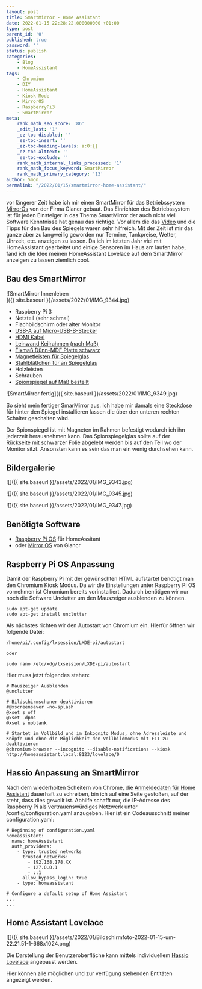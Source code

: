 ```yaml
--- 
layout: post 
title: SmartMirror - Home Assistant 
date: 2022-01-15 22:28:22.000000000 +01:00 
type: post 
parent_id: '0' 
published: true 
password: '' 
status: publish 
categories: 
    - Blog 
    - HomeAssistant 
tags: 
    - Chromium 
    - DIY 
    - HomeAssistant 
    - Kiosk Mode 
    - MirrorOS 
    - RaspberryPi3 
    - SmartMirror 
meta: 
    rank_math_seo_score: '86' 
    _edit_last: '1' 
    _ez-toc-disabled: '' 
    _ez-toc-insert: '' 
    _ez-toc-heading-levels: a:0:{} 
    _ez-toc-alttext: '' 
    _ez-toc-exclude: '' 
    rank_math_internal_links_processed: '1' 
    rank_math_focus_keyword: SmartMirror 
    rank_math_primary_category: '13' 
author: Smon
permalink: "/2022/01/15/smartmirror-home-assistant/" 
---
```


vor längerer Zeit habe ich mir einen SmartMirror für das Betriebssystem [MirrorOs](https://glancr.de/mirr-os/) von der Firma Glancr gebaut. Das Einrichten des Betriebssystem ist für jeden Einsteiger in das Thema SmartMirror der auch nicht viel Software Kenntnisse hat genau das richtige. Vor allem die das [Video](https://glancr.de/smart-mirror-selbst-bauen/) und die Tipps für den Bau des Spiegels waren sehr hilfreich. Mit der Zeit ist mir das ganze aber zu langweilig geworden nur Termine, Tankpreise, Wetter, Uhrzeit, etc. anzeigen zu lassen. Da ich im letzten Jahr viel mit HomeAssistant gearbeitet und einige Sensoren im Haus am laufen habe, fand ich die Idee meinen HomeAssistant Lovelace auf dem SmartMirror anzeigen zu lassen ziemlich cool.

**Bau des SmartMirro**r
-----------------------

![SmartMirror Innenleben<br />
]({{ site.baseurl }}/assets/2022/01/IMG_9344.jpg)

*   Raspberry Pi 3
*   Netzteil (sehr schmal)
*   Flachbildschirm oder alter Monitor
*   [USB-A auf Micro-USB-B-Stecker](https://www.amazon.de/AmazonBasics-7T9MV4-Verbindungskabel-Stecker-Micro-USB-B-Stecker/dp/B0711PVX6Z/ref=sr_1_2?__mk_de_DE=ÅMÅŽÕÑ&crid=1I7P3E4HGIDSJ&keywords=usb%2Busb%2Bmicro&qid=1642277670&sprefix=usb%2Busb%2Bmicro%2Caps%2C75&sr=8-2&th=1)
*   [HDMI Kabel](https://www.amazon.de/AmazonBasics-PBH-48914-Hochgeschwindigkeits-HDMI-Kabel-Ethernet-4K-Videowiedergabe-schwarz/dp/B01D5H93FW/ref=sr_1_1_sspa?keywords=hdmi+kabel&qid=1642277637&sr=8-1-spons&psc=1&spLa=ZW5jcnlwdGVkUXVhbGlmaWVyPUExTzhJQkJRMzVVS1JKJmVuY3J5cHRlZElkPUEwOTczNTUyM0hLUVgwMjBUSkRXRyZlbmNyeXB0ZWRBZElkPUEwMTY5Mjg0M0ZSUjZOTjA5RTNMMSZ3aWRnZXROYW1lPXNwX2F0ZiZhY3Rpb249Y2xpY2tSZWRpcmVjdCZkb05vdExvZ0NsaWNrPXRydWU=)
*   [Leinwand Keilrahmen (nach Maß)](https://framago.de/leinwandrahmen)
*   [Fixmaß Dünn-MDF Platte schwarz](https://www.hornbach.de/shop/Fixmass-Duenn-MDF-Platte-einseitig-schwarz-1200x600x3-mm/6617871/artikel.html)
*   [Magnetleisten für Spiegelglas](https://www.amazon.de/dp/B08F54YGC9/ref=redir_mobile_desktop?_encoding=UTF8&aaxitk=c1e42be31b2b30dbfcfb223bf5c115ce&hsa_cr_id=2697979200102&pd_rd_plhdr=t&pd_rd_r=b4e9ae5a-4af5-4c15-aa32-3e195d64c9cc&pd_rd_w=mRG3x&pd_rd_wg=gOclq&ref_=sbx_be_s_sparkle_mcd_asin_2_img)
*   [Stahlblättchen für an Spiegelglas](https://www.amazon.de/Halterungsset-Klebe-Magnete-Stahl-Plättchen-Klebestücke-Fernbedienungen/dp/B08P53RWZD/ref=sr_1_8?__mk_de_DE=ÅMÅŽÕÑ&crid=2446RYQHNM9QZ&keywords=stahlplättchen&qid=1642277530&s=diy&sprefix=stahlblättchen%2Cdiy%2C71&sr=1-8)
*   Holzleisten
*   Schrauben
*   [Spionspiegel auf Maß bestellt](https://www.glas-star.de/collections/mirropane-chrome-spy)

![SmartMirror fertig]({{ site.baseurl }}/assets/2022/01/IMG_9349.jpg)

So sieht mein fertiger SmarMirror aus. Ich habe mir damals eine Steckdose für hinter den Spiegel installieren lassen die über den unteren rechten Schalter geschalten wird.

Der Spionspiegel ist mit Magneten im Rahmen befestigt wodurch ich ihn jederzeit herausnehmen kann. Das Spionspiegelglas sollte auf der Rückseite mit schwarzer Folie abgelebt werden bis auf den Teil wo der Monitor sitzt. Ansonsten kann es sein das man ein wenig durchsehen kann.

**Bildergalerie**
-----------------

![]({{ site.baseurl }}/assets/2022/01/IMG_9343.jpg)

![]({{ site.baseurl }}/assets/2022/01/IMG_9345.jpg)

![]({{ site.baseurl }}/assets/2022/01/IMG_9347.jpg)

**Benötigte Software**
----------------------

*   [Raspberry Pi OS](https://www.raspberrypi.com/software/) für HomeAssitant
*   oder [Mirror OS](http://glancr.de/mirr-os/) von Glancr

**Raspberry Pi OS Anpassung**
-----------------------------

Damit der Raspberry Pi mit der gewünschten HTML aufstartet benötigt man den Chromium Kiosk Modus. Da wir die Einstellungen unter Raspberry Pi OS vornehmen ist Chromium bereits vorinstalliert. Dadurch benötigen wir nur noch die Software Unclutter um den Mauszeiger ausblenden zu können.

    sudo apt-get update 
    sudo apt-get install unclutter

Als nächstes richten wir den Autostart von Chromium ein. Hierfür öffnen wir folgende Datei:

    /home/pi/.config/lxsession/LXDE-pi/autostart
    
    oder
    
    sudo nano /etc/xdg/lxsession/LXDE-pi/autostart

Hier muss jetzt folgendes stehen:

    # Mauszeiger Ausblenden
    @unclutter
    
    # Bildschirmschoner deaktivieren
    #@xscreensaver -no-splash  
    @xset s off
    @xset -dpms
    @xset s noblank
    
    # Startet im Vollbild und im Inkognito Modus, ohne Adressleiste und Knöpfe und ohne die Möglichkeit den Vollbildmodus mit F11 zu deaktivieren 
    @chromium-browser --incognito --disable-notifications --kiosk http://homeassistant.local:8123/lovelace/0
    

**Hassio Anpassung an SmartMirror**
-----------------------------------

Nach dem wiederholten Scheitern von Chrome, die [Anmeldedaten für Home Assistant](http://elesie.de/2021/11/10/home-assistant-station/) dauerhaft zu schreiben, bin ich auf eine Seite gestoßen, auf der steht, dass dies gewollt ist. Abhilfe schafft nur, die IP-Adresse des Raspberry Pi als vertrauenswürdiges Netzwerk unter /config/configuration.yaml anzugeben. Hier ist ein Codeausschnitt meiner configuration.yaml:

    # Beginning of configuration.yaml
    homeassistant:
      name: homeAssistant
      auth_providers:
        - type: trusted_networks
          trusted_networks:
            - 192.168.178.XX
            - 127.0.0.1
            - ::1
          allow_bypass_login: true
        - type: homeassistant
    
    # Configure a default setup of Home Assistant
    ...
    ...
    

**Home Assistant Lovelace**
---------------------------

![]({{ site.baseurl }}/assets/2022/01/Bildschirmfoto-2022-01-15-um-22.21.51-1-668x1024.png)

Die Darstellung der Benutzeroberfläche kann mittels individuellem [Hassio Lovelace](https://www.home-assistant.io/lovelace/) angepasst werden.

Hier können alle möglichen und zur verfügung stehenden Entitäten angezeigt werden.